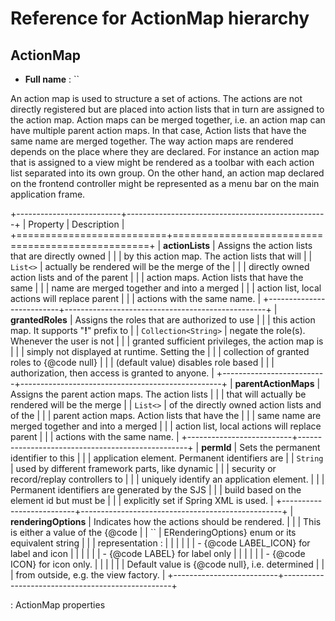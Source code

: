 Reference for ActionMap hierarchy
=================================

ActionMap
---------

-   **Full name** : ``

An action map is used to structure a set of actions. The actions are not
directly registered but are placed into action lists that in turn are
assigned to the action map. Action maps can be merged together, i.e. an
action map can have multiple parent action maps. In that case, Action
lists that have the same name are merged together. The way action maps
are rendered depends on the place where they are declared. For instance
an action map that is assigned to a view might be rendered as a toolbar
with each action list separated into its own group. On the other hand,
an action map declared on the frontend controller might be represented
as a menu bar on the main application frame.

+--------------------------+--------------------------------------------------+
| Property                 | Description                                      |
+==========================+==================================================+
| **actionLists**          | Assigns the action lists that are directly owned |
|                          | by this action map. The action lists that will   |
| `List​<​​>​`             | actually be rendered will be the merge of the    |
|                          | directly owned action lists and of the parent    |
|                          | action maps. Action lists that have the same     |
|                          | name are merged together and into a merged       |
|                          | action list, local actions will replace parent   |
|                          | actions with the same name.                      |
+--------------------------+--------------------------------------------------+
| **grantedRoles**         | Assigns the roles that are authorized to use     |
|                          | this action map. It supports "**!**" prefix to   |
| `Collection​<​String​>​` | negate the role(s). Whenever the user is not     |
|                          | granted sufficient privileges, the action map is |
|                          | simply not displayed at runtime. Setting the     |
|                          | collection of granted roles to {@code null}      |
|                          | (default value) disables role based              |
|                          | authorization, then access is granted to anyone. |
+--------------------------+--------------------------------------------------+
| **parentActionMaps**     | Assigns the parent action maps. The action lists |
|                          | that will actually be rendered will be the merge |
| `List​<​​>​`             | of the directly owned action lists and of the    |
|                          | parent action maps. Action lists that have the   |
|                          | same name are merged together and into a merged  |
|                          | action list, local actions will replace parent   |
|                          | actions with the same name.                      |
+--------------------------+--------------------------------------------------+
| **permId**               | Sets the permanent identifier to this            |
|                          | application element. Permanent identifiers are   |
| `String`                 | used by different framework parts, like dynamic  |
|                          | security or record/replay controllers to         |
|                          | uniquely identify an application element.        |
|                          | Permanent identifiers are generated by the SJS   |
|                          | build based on the element id but must be        |
|                          | explicitly set if Spring XML is used.            |
+--------------------------+--------------------------------------------------+
| **renderingOptions**     | Indicates how the actions should be rendered.    |
|                          | This is either a value of the {@code             |
| ``                       | ERenderingOptions} enum or its equivalent string |
|                          | representation :                                 |
|                          |                                                  |
|                          | -   {@code LABEL\_ICON} for label and icon       |
|                          |                                                  |
|                          | -   {@code LABEL} for label only                 |
|                          |                                                  |
|                          | -   {@code ICON} for icon only.                  |
|                          |                                                  |
|                          | Default value is {@code null}, i.e. determined   |
|                          | from outside, e.g. the view factory.             |
+--------------------------+--------------------------------------------------+

: ActionMap properties


